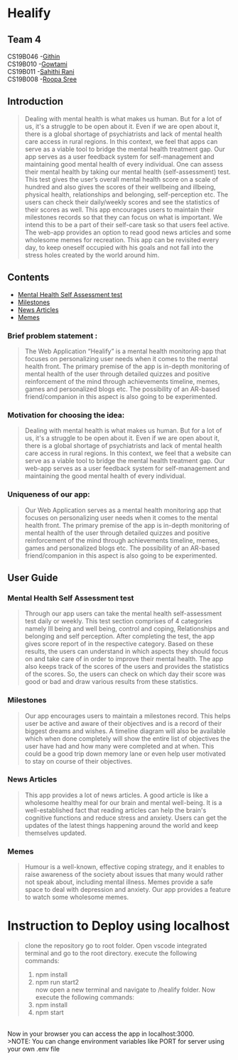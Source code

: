 # Healify
## Team 4
CS19B046 -<a href="https://github.com/GithinGeorge2k1" target="_blank">Githin</a>\
CS19B010 -<a href="https://github.com/CS19B010Gowtami" target="_blank">Gowtami</a>\
CS19B011 -<a href="https://github.com/SahithiRani" target="_blank">Sahithi Rani</a>\
CS19B008 -<a href="https://github.com/roopasree123" target="_blank">Roopa Sree</a>

## Introduction
>Dealing with mental health is what makes us human. But for a lot of us, it's a struggle to be open about it. Even if we are open about it, there is a global shortage of psychiatrists and lack of mental health care access in rural regions. In this context, we feel that apps can serve as a viable tool to bridge the mental health treatment gap.
Our app serves as a user feedback system for self-management and maintaining good mental health of every individual. One can assess their mental health by taking our mental health (self-assessment) test. This test gives the user’s overall mental health score on a scale of hundred and also gives the scores of their wellbeing and illbeing, physical health, relationships and belonging, self-perception etc. The users can check their daily/weekly scores and see the statistics of their scores as well. This app encourages users to maintain their milestones records so that they can focus on what is important. We intend this to be a part of their self-care task so that users feel active. The web-app provides an option to read good news articles and some wholesome memes for recreation. This app can be revisited every day, to keep oneself occupied with his goals and not fall into the stress holes created by the world around him.
## Contents

- [Mental Health Self Assessment test](#mental-health-self-assessment-test)
- [Milestones](#milestones)
- [News Articles](#news-articles)
- [Memes](#memes)

### Brief problem statement :
>The Web Application “Healify” is a mental health monitoring app that focuses on personalizing user needs when it comes to the mental health front. The primary premise of the app is in-depth monitoring of mental health of the user through detailed quizzes and positive reinforcement of the mind through achievements timeline, memes, games and personalized blogs etc. The possibility of an AR-based friend/companion in this aspect is also going to be experimented. 

### Motivation for choosing the idea: 
>Dealing with mental health is what makes us human. But for a lot of us, it's a struggle to be open about it. Even if we are open about it, there is a global shortage of psychiatrists and lack of mental health care access in rural regions. In this context, we feel that a website can serve as a viable tool to bridge the mental health treatment gap. Our web-app serves as a user feedback system for self-management and maintaining the good mental health of every individual.

### Uniqueness of our app: 
>Our Web Application serves as a mental health monitoring app that focuses on personalizing user needs when it comes to the mental health front. The primary premise of the app is in-depth monitoring of mental health of the user through detailed quizzes and positive reinforcement of the mind through achievements timeline, memes, games and personalized blogs etc. The possibility of an AR-based friend/companion in this aspect is also going to be experimented.

## User Guide

### Mental Health Self Assessment test
> Through our app users can take the mental health self-assessment test daily or weekly. This test section comprises of 4 categories namely Ill being and well being, control and coping, Relationships and belonging and self perception. After completing the test, the app gives score report of in the respective category. Based on these results, the users can understand in which aspects they should focus on and take care of in order to improve their mental health. The app also keeps track of the scores of the users and provides the statistics of the scores. So, the users can check on which day their score was good or bad and draw various results from these statistics.

### Milestones
> Our app encourages users to maintain a milestones record. This helps user be active and aware of their objectives and is a record of their biggest dreams and wishes. A timeline diagram will also be available which when done completely will show the entire list of objectives the user have had and how many were completed and at when. This could be a good trip down memory lane or even help user motivated to stay on course of their objectives.

### News Articles
> This app provides a lot of news articles. A good article is like a wholesome healthy meal for our brain and mental well-being. It is a well-established fact that reading articles can help the brain's cognitive functions and reduce stress and anxiety. Users can get the updates of the latest things happening around the world and keep themselves updated.

### Memes
> Humour is a well-known, effective coping strategy, and it enables to raise awareness of the society about issues that many would rather not speak about, including mental illness. Memes provide a safe space to deal with depression and anxiety. Our app provides a feature to watch some wholesome memes.

# Instruction to Deploy using localhost
>clone the repository
>go to root folder. Open vscode integrated terminal and go to the root directory.
>execute the following commands:
>1. npm install
>2. npm run start2</br>
now open a new terminal and navigate to /healify folder.
Now execute the following commands:
>1. npm install
>2. npm start
</br>
Now in your browser you can access the app in localhost:3000.
</br>
>NOTE: You can change environment variables like PORT for server using your own .env file
